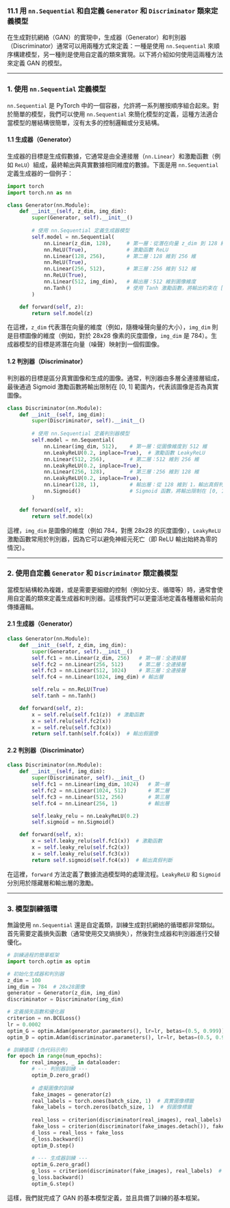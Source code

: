 ### **11.1 用 `nn.Sequential` 和自定義 `Generator` 和 `Discriminator` 類來定義模型**

在生成對抗網絡（GAN）的實現中，生成器（Generator）和判別器（Discriminator）通常可以用兩種方式來定義：一種是使用 `nn.Sequential` 來順序構建模型，另一種則是使用自定義的類來實現。以下將介紹如何使用這兩種方法來定義 GAN 的模型。

---

### **1. 使用 `nn.Sequential` 定義模型**

`nn.Sequential` 是 PyTorch 中的一個容器，允許將一系列層按順序組合起來。對於簡單的模型，我們可以使用 `nn.Sequential` 來簡化模型的定義，這種方法適合當模型的層結構很簡單，沒有太多的控制邏輯或分支結構。

#### **1.1 生成器（Generator）**

生成器的目標是生成假數據，它通常是由全連接層（`nn.Linear`）和激勵函數（例如 `ReLU`）組成，最終輸出與真實數據相同維度的數據。下面是用 `nn.Sequential` 定義生成器的一個例子：

```python
import torch
import torch.nn as nn

class Generator(nn.Module):
    def __init__(self, z_dim, img_dim):
        super(Generator, self).__init__()
        
        # 使用 nn.Sequential 定義生成器模型
        self.model = nn.Sequential(
            nn.Linear(z_dim, 128),     # 第一層：從潛在向量 z_dim 到 128 維度
            nn.ReLU(True),             # 激勵函數 ReLU
            nn.Linear(128, 256),       # 第二層：128 維到 256 維
            nn.ReLU(True),
            nn.Linear(256, 512),       # 第三層：256 維到 512 維
            nn.ReLU(True),
            nn.Linear(512, img_dim),   # 輸出層：512 維到圖像維度
            nn.Tanh()                  # 使用 Tanh 激勵函數，將輸出約束在 [-1, 1]
        )

    def forward(self, z):
        return self.model(z)
```

在這裡，`z_dim` 代表潛在向量的維度（例如，隨機噪聲向量的大小），`img_dim` 則是目標圖像的維度（例如，對於 28x28 像素的灰度圖像，`img_dim` 是 784）。生成器模型的目標是將潛在向量（噪聲）映射到一個假圖像。

#### **1.2 判別器（Discriminator）**

判別器的目標是區分真實圖像和生成的圖像。通常，判別器由多層全連接層組成，最後通過 Sigmoid 激勵函數將輸出限制在 [0, 1] 範圍內，代表該圖像是否為真實圖像。

```python
class Discriminator(nn.Module):
    def __init__(self, img_dim):
        super(Discriminator, self).__init__()
        
        # 使用 nn.Sequential 定義判別器模型
        self.model = nn.Sequential(
            nn.Linear(img_dim, 512),    # 第一層：從圖像維度到 512 維
            nn.LeakyReLU(0.2, inplace=True),  # 激勵函數 LeakyReLU
            nn.Linear(512, 256),        # 第二層：512 維到 256 維
            nn.LeakyReLU(0.2, inplace=True),
            nn.Linear(256, 128),        # 第三層：256 維到 128 維
            nn.LeakyReLU(0.2, inplace=True),
            nn.Linear(128, 1),          # 輸出層：從 128 維到 1，輸出真假判斷
            nn.Sigmoid()                # Sigmoid 函數，將輸出限制在 [0, 1] 範圍
        )

    def forward(self, x):
        return self.model(x)
```

這裡，`img_dim` 是圖像的維度（例如 784，對應 28x28 的灰度圖像），`LeakyReLU` 激勵函數常用於判別器，因為它可以避免神經元死亡（即 ReLU 輸出始終為零的情況）。

---

### **2. 使用自定義 `Generator` 和 `Discriminator` 類定義模型**

當模型結構較為複雜，或是需要更細緻的控制（例如分支、循環等）時，通常會使用自定義的類來定義生成器和判別器。這樣我們可以更靈活地定義各種層級和前向傳播邏輯。

#### **2.1 生成器（Generator）**

```python
class Generator(nn.Module):
    def __init__(self, z_dim, img_dim):
        super(Generator, self).__init__()
        self.fc1 = nn.Linear(z_dim, 256)   # 第一層：全連接層
        self.fc2 = nn.Linear(256, 512)     # 第二層：全連接層
        self.fc3 = nn.Linear(512, 1024)    # 第三層：全連接層
        self.fc4 = nn.Linear(1024, img_dim) # 輸出層

        self.relu = nn.ReLU(True)
        self.tanh = nn.Tanh()

    def forward(self, z):
        x = self.relu(self.fc1(z))  # 激勵函數
        x = self.relu(self.fc2(x))
        x = self.relu(self.fc3(x))
        return self.tanh(self.fc4(x))  # 輸出假圖像
```

#### **2.2 判別器（Discriminator）**

```python
class Discriminator(nn.Module):
    def __init__(self, img_dim):
        super(Discriminator, self).__init__()
        self.fc1 = nn.Linear(img_dim, 1024)   # 第一層
        self.fc2 = nn.Linear(1024, 512)       # 第二層
        self.fc3 = nn.Linear(512, 256)        # 第三層
        self.fc4 = nn.Linear(256, 1)          # 輸出層

        self.leaky_relu = nn.LeakyReLU(0.2)
        self.sigmoid = nn.Sigmoid()

    def forward(self, x):
        x = self.leaky_relu(self.fc1(x))  # 激勵函數
        x = self.leaky_relu(self.fc2(x))
        x = self.leaky_relu(self.fc3(x))
        return self.sigmoid(self.fc4(x))  # 輸出真假判斷
```

在這裡，`forward` 方法定義了數據流過模型時的處理流程。`LeakyReLU` 和 `Sigmoid` 分別用於隱藏層和輸出層的激勵。

---

### **3. 模型訓練循環**

無論使用 `nn.Sequential` 還是自定義類，訓練生成對抗網絡的循環都非常類似。首先需要定義損失函數（通常使用交叉熵損失），然後對生成器和判別器進行交替優化。

```python
# 訓練過程的簡單框架
import torch.optim as optim

# 初始化生成器和判別器
z_dim = 100
img_dim = 784  # 28x28圖像
generator = Generator(z_dim, img_dim)
discriminator = Discriminator(img_dim)

# 定義損失函數和優化器
criterion = nn.BCELoss()
lr = 0.0002
optim_G = optim.Adam(generator.parameters(), lr=lr, betas=(0.5, 0.999))
optim_D = optim.Adam(discriminator.parameters(), lr=lr, betas=(0.5, 0.999))

# 訓練循環 (伪代码示例)
for epoch in range(num_epochs):
    for real_images, _ in dataloader:
        # --- 判別器訓練 ---
        optim_D.zero_grad()
        
        # 虛擬圖像的訓練
        fake_images = generator(z)
        real_labels = torch.ones(batch_size, 1)  # 真實圖像標籤
        fake_labels = torch.zeros(batch_size, 1)  # 假圖像標籤
        
        real_loss = criterion(discriminator(real_images), real_labels)
        fake_loss = criterion(discriminator(fake_images.detach()), fake_labels)
        d_loss = real_loss + fake_loss
        d_loss.backward()
        optim_D.step()
        
        # --- 生成器訓練 ---
        optim_G.zero_grad()
        g_loss = criterion(discriminator(fake_images), real_labels)  # 生成器希望判別器把假圖像識別為真
        g_loss.backward()
        optim_G.step()
```

這樣，我們就完成了 GAN 的基本模型定義，並且具備了訓練的基本框架。